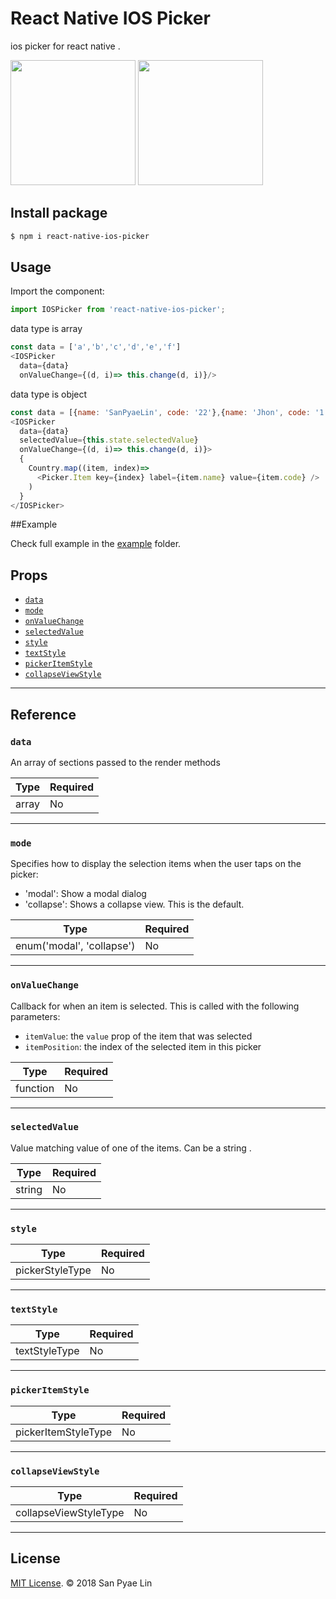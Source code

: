 # React Native IOS Picker
ios picker for react native .

<p>
<img src="https://raw.githubusercontent.com/sanpyaelin/react-native-ios-picker/master/images/modal.gif" width="200"> 
<img src="https://raw.githubusercontent.com/sanpyaelin/react-native-ios-picker/master/images/collapse.gif" width="200"> 
</p>

## Install package
```bash
$ npm i react-native-ios-picker
```

## Usage

Import the component:
```js
import IOSPicker from 'react-native-ios-picker';
```

data type is array
```js
const data = ['a','b','c','d','e','f']
<IOSPicker 
  data={data}
  onValueChange={(d, i)=> this.change(d, i)}/>
```

data type is object
```js
const data = [{name: 'SanPyaeLin', code: '22'},{name: 'Jhon', code: '1'},{name: 'Marry', code: '2'}]
<IOSPicker 
  data={data}
  selectedValue={this.state.selectedValue}
  onValueChange={(d, i)=> this.change(d, i)}>
  { 
    Country.map((item, index)=>
      <Picker.Item key={index} label={item.name} value={item.code} />
    )
  }
</IOSPicker>
```

##Example

Check full example in the [example](https://github.com/sanpyaelin/react-native-ios-picker/blob/master/example/index.js) folder.

## Props

- [`data`](readme.md#data)
- [`mode`](readme.md#mode)
- [`onValueChange`](readme.md#onvaluechange)
- [`selectedValue`](readme.md#selectedvalue)
- [`style`](readme.md#style)
- [`textStyle`](readme.md#textStyle)
- [`pickerItemStyle`](readme.md#pickerItemStyle)
- [`collapseViewStyle`](readme.md#collapseViewStyle)
---

## Reference

### `data`

An array of sections passed to the render methods

| Type     | Required |
| -------- | -------- |
| array | No       |

---

### `mode`

Specifies how to display the selection items when the user taps on the picker:

* 'modal': Show a modal dialog
* 'collapse': Shows a collapse view. This is the default.

| Type                       | Required |
| -------------------------- | -------- |
| enum('modal', 'collapse') | No       |

---

### `onValueChange`

Callback for when an item is selected. This is called with the following parameters:

* `itemValue`: the `value` prop of the item that was selected
* `itemPosition`: the index of the selected item in this picker

| Type     | Required |
| -------- | -------- |
| function | No       |

---

### `selectedValue`

Value matching value of one of the items. Can be a string .

| Type | Required |
| ---- | -------- |
| string  | No       |

---

### `style`

| Type            | Required |
| --------------- | -------- |
| pickerStyleType | No       |

---

### `textStyle`

| Type            | Required |
| --------------- | -------- |
| textStyleType | No       |

---

### `pickerItemStyle`

| Type            | Required |
| --------------- | -------- |
| pickerItemStyleType | No       |

---

### `collapseViewStyle`

| Type            | Required |
| --------------- | -------- |
| collapseViewStyleType | No       |

---


## License

[MIT License](http://opensource.org/licenses/mit-license.html). © 2018 San Pyae Lin